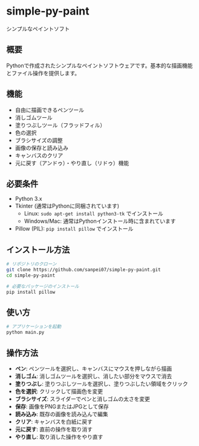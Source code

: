 # simple-py-paint

シンプルなペイントソフト

## 概要
Pythonで作成されたシンプルなペイントソフトウェアです。基本的な描画機能とファイル操作を提供します。

## 機能
- 自由に描画できるペンツール
- 消しゴムツール
- 塗りつぶしツール（フラッドフィル）
- 色の選択
- ブラシサイズの調整
- 画像の保存と読み込み
- キャンバスのクリア
- 元に戻す（アンドゥ）・やり直し（リドゥ）機能

## 必要条件
- Python 3.x
- Tkinter (通常はPythonに同梱されています)
  - Linux: `sudo apt-get install python3-tk` でインストール
  - Windows/Mac: 通常はPythonインストール時に含まれています
- Pillow (PIL): `pip install pillow` でインストール

## インストール方法
```bash
# リポジトリのクローン
git clone https://github.com/sanpei07/simple-py-paint.git
cd simple-py-paint

# 必要なパッケージのインストール
pip install pillow
```

## 使い方
```bash
# アプリケーションを起動
python main.py
```

## 操作方法
- **ペン**: ペンツールを選択し、キャンバスにマウスを押しながら描画
- **消しゴム**: 消しゴムツールを選択し、消したい部分をマウスで消去
- **塗りつぶし**: 塗りつぶしツールを選択し、塗りつぶしたい領域をクリック
- **色を選択**: クリックして描画色を変更
- **ブラシサイズ**: スライダーでペンと消しゴムの太さを変更
- **保存**: 画像をPNGまたはJPGとして保存
- **読み込み**: 既存の画像を読み込んで編集
- **クリア**: キャンバスを白紙に戻す
- **元に戻す**: 直前の操作を取り消す
- **やり直し**: 取り消した操作をやり直す